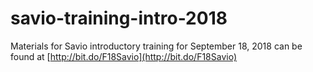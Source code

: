 # savio-training-intro-2018
Materials for Savio introductory training for September 18, 2018 can be found at [http://bit.do/F18Savio](http://bit.do/F18Savio)
